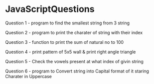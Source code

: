 # JavaScriptQuestions

Question 1 - program to find the smallest string from 3 string   

Question 2 - program to print the charater of string with their index

Question 3 - function to print the sum of natural no to 100

Question 4 - print pattern of 5x5 wall & print right angle triangle

Question 5 -  Check the vowels present at what index of givin string

Question 6 - program to Convert string into Capital format of it staring Charater in Uppercase


